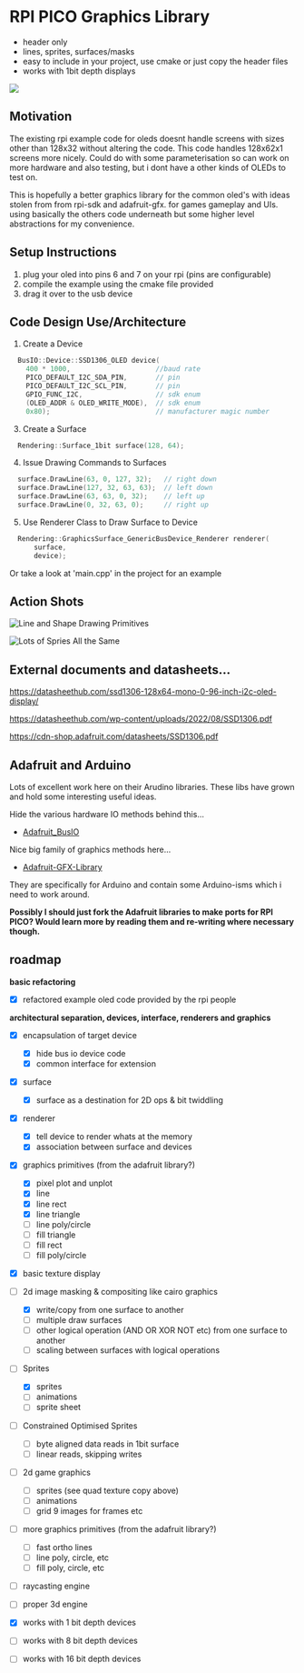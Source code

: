 
# RPI PICO Graphics Library 

 - header only 
 - lines, sprites, surfaces/masks
 - easy to include in your project, use cmake or just copy the header files
 - works with 1bit depth displays

![](IMG_0089.jpg)

## Motivation 

The existing rpi example code for oleds doesnt handle screens with sizes other than 128x32 without altering the code.
This code handles 128x62x1 screens more nicely. Could do with some parameterisation so can work on more hardware and also testing, but i dont have a other kinds of OLEDs to test on.

This is hopefully a better graphics library for the common oled's with ideas stolen from from rpi-sdk and adafruit-gfx. for games gameplay and UIs. using basically the others code underneath but some higher level abstractions for my convenience.



## Setup Instructions

1. plug your oled into pins 6 and 7 on your rpi (pins are configurable)
2. compile the example using the cmake file provided
3. drag it over to the usb device


## Code Design Use/Architecture

1. Create a Device


~~~c++
  BusIO::Device::SSD1306_OLED device(
    400 * 1000,                     //baud rate
    PICO_DEFAULT_I2C_SDA_PIN,       // pin
    PICO_DEFAULT_I2C_SCL_PIN,       // pin
    GPIO_FUNC_I2C,                  // sdk enum
    (OLED_ADDR & OLED_WRITE_MODE),  // sdk enum
    0x80);                          // manufacturer magic number
~~~

3. Create a Surface

~~~c++
  Rendering::Surface_1bit surface(128, 64);
~~~

4. Issue Drawing Commands to Surfaces

~~~c++
  surface.DrawLine(63, 0, 127, 32);   // right down
  surface.DrawLine(127, 32, 63, 63);  // left down
  surface.DrawLine(63, 63, 0, 32);    // left up
  surface.DrawLine(0, 32, 63, 0);     // right up
~~~


5. Use Renderer Class to Draw Surface to Device

~~~c++
  Rendering::GraphicsSurface_GenericBusDevice_Renderer renderer(
      surface,
      device);
~~~


Or take a look at 'main.cpp' in the project for an example

## Action Shots


![Line and Shape Drawing Primitives](IMG_0105.jpg)

![Lots of Spries All the Same](IMG_0106.jpg)


## External documents and datasheets... 

https://datasheethub.com/ssd1306-128x64-mono-0-96-inch-i2c-oled-display/ 

https://datasheethub.com/wp-content/uploads/2022/08/SSD1306.pdf

https://cdn-shop.adafruit.com/datasheets/SSD1306.pdf  

## Adafruit and Arduino

Lots of excellent work here on their Arudino libraries. These libs have grown and hold some interesting useful ideas. 

Hide the various hardware IO methods behind this... 
 - [Adafruit_BusIO](https://github.com/adafruit/Adafruit_BusIO) 

Nice big family of graphics methods here... 
 - [Adafruit-GFX-Library](https://github.com/adafruit/Adafruit-GFX-Library)

 They are specifically for Arduino and contain some Arduino-isms which i need to work around. 

__Possibly I should just fork the Adafruit libraries to make ports for RPI PICO? Would learn more by reading them and re-writing where necessary though.__


## roadmap

**basic refactoring**

- [x] refactored example oled code provided by the rpi people

**architectural separation, devices, interface, renderers and graphics**

- [x] encapsulation of target device 
  - [x] hide bus io device code 
  - [x] common interface for extension

- [x] surface 
  - [x] surface as a destination for 2D ops & bit twiddling 

- [x] renderer 
  - [x] tell device to render whats at the memory  
  - [x] association between surface and devices 

- [x] graphics primitives (from the adafruit library?)
  - [x] pixel plot and unplot 
  - [x] line
  - [x] line rect
  - [x] line triangle
  - [ ] line poly/circle
  - [ ] fill triangle
  - [ ] fill rect
  - [ ] fill poly/circle

- [x] basic texture display

- [ ] 2d image masking & compositing like cairo graphics
  - [x] write/copy from one surface to another 
  - [ ] multiple draw surfaces
  - [ ] other logical operation (AND OR XOR NOT etc) from one surface to another
  - [ ] scaling between surfaces with logical operations

- [ ] Sprites
  - [x] sprites
  - [ ] animations
  - [ ] sprite sheet

- [ ] Constrained Optimised Sprites
  - [ ] byte aligned data reads in 1bit surface
  - [ ] linear reads, skipping writes

- [ ] 2d game graphics
  - [ ] sprites (see quad texture copy above)
  - [ ] animations
  - [ ] grid 9 images for frames etc

- [ ] more graphics primitives (from the adafruit library?)
  - [ ] fast ortho lines
  - [ ] line poly, circle, etc
  - [ ] fill poly, circle, etc

- [ ] raycasting engine
- [ ] proper 3d engine

- [x] works with 1 bit depth devices
- [ ] works with 8 bit depth devices
- [ ] works with 16 bit depth devices

